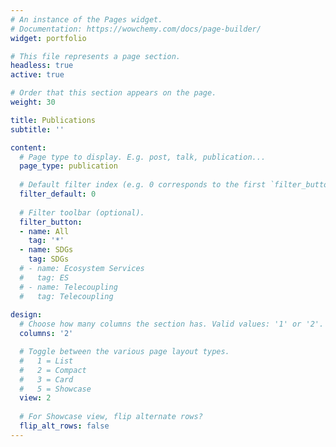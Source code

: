 ```yaml
---
# An instance of the Pages widget.
# Documentation: https://wowchemy.com/docs/page-builder/
widget: portfolio

# This file represents a page section.
headless: true
active: true

# Order that this section appears on the page.
weight: 30

title: Publications
subtitle: ''

content:
  # Page type to display. E.g. post, talk, publication...
  page_type: publication
  
  # Default filter index (e.g. 0 corresponds to the first `filter_button` instance below).
  filter_default: 0
  
  # Filter toolbar (optional).
  filter_button:
  - name: All
    tag: '*'
  - name: SDGs
    tag: SDGs
  # - name: Ecosystem Services
  #   tag: ES
  # - name: Telecoupling
  #   tag: Telecoupling
    
design:
  # Choose how many columns the section has. Valid values: '1' or '2'.
  columns: '2'

  # Toggle between the various page layout types.
  #   1 = List
  #   2 = Compact
  #   3 = Card
  #   5 = Showcase
  view: 2
  
  # For Showcase view, flip alternate rows?
  flip_alt_rows: false
---
```


